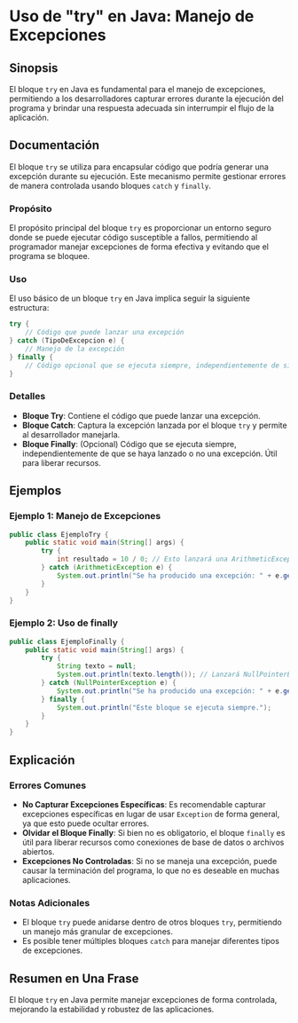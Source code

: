 <!--
Meta Description: # Uso de "try" en Java: Manejo de Excepciones ## Sinopsis El bloque `try` en Java es fundamental para el manejo de excepciones, permitiendo a los desa...
Meta Keywords: try, bloque, una, excepciones, excepción
-->

# Uso de "try" en Java: Manejo de Excepciones

## Sinopsis
El bloque `try` en Java es fundamental para el manejo de excepciones, permitiendo a los desarrolladores capturar errores durante la ejecución del programa y brindar una respuesta adecuada sin interrumpir el flujo de la aplicación.

## Documentación
El bloque `try` se utiliza para encapsular código que podría generar una excepción durante su ejecución. Este mecanismo permite gestionar errores de manera controlada usando bloques `catch` y `finally`. 

### Propósito
El propósito principal del bloque `try` es proporcionar un entorno seguro donde se puede ejecutar código susceptible a fallos, permitiendo al programador manejar excepciones de forma efectiva y evitando que el programa se bloquee.

### Uso
El uso básico de un bloque `try` en Java implica seguir la siguiente estructura:

```java
try {
    // Código que puede lanzar una excepción
} catch (TipoDeExcepcion e) {
    // Manejo de la excepción
} finally {
    // Código opcional que se ejecuta siempre, independientemente de si se lanzó una excepción o no.
}
```

### Detalles
- **Bloque Try**: Contiene el código que puede lanzar una excepción.
- **Bloque Catch**: Captura la excepción lanzada por el bloque `try` y permite al desarrollador manejarla.
- **Bloque Finally**: (Opcional) Código que se ejecuta siempre, independientemente de que se haya lanzado o no una excepción. Útil para liberar recursos.

## Ejemplos
### Ejemplo 1: Manejo de Excepciones
```java
public class EjemploTry {
    public static void main(String[] args) {
        try {
            int resultado = 10 / 0; // Esto lanzará una ArithmeticException
        } catch (ArithmeticException e) {
            System.out.println("Se ha producido una excepción: " + e.getMessage());
        }
    }
}
```

### Ejemplo 2: Uso de finally
```java
public class EjemploFinally {
    public static void main(String[] args) {
        try {
            String texto = null;
            System.out.println(texto.length()); // Lanzará NullPointerException
        } catch (NullPointerException e) {
            System.out.println("Se ha producido una excepción: " + e.getMessage());
        } finally {
            System.out.println("Este bloque se ejecuta siempre.");
        }
    }
}
```

## Explicación
### Errores Comunes
- **No Capturar Excepciones Específicas**: Es recomendable capturar excepciones específicas en lugar de usar `Exception` de forma general, ya que esto puede ocultar errores. 
- **Olvidar el Bloque Finally**: Si bien no es obligatorio, el bloque `finally` es útil para liberar recursos como conexiones de base de datos o archivos abiertos.
- **Excepciones No Controladas**: Si no se maneja una excepción, puede causar la terminación del programa, lo que no es deseable en muchas aplicaciones.

### Notas Adicionales
- El bloque `try` puede anidarse dentro de otros bloques `try`, permitiendo un manejo más granular de excepciones.
- Es posible tener múltiples bloques `catch` para manejar diferentes tipos de excepciones.

## Resumen en Una Frase
El bloque `try` en Java permite manejar excepciones de forma controlada, mejorando la estabilidad y robustez de las aplicaciones.